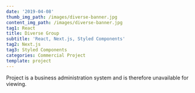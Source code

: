 ```yaml
---
date: '2019-04-08'
thumb_img_path: /images/diverse-banner.jpg
content_img_path: /images/diverse-banner.jpg
tag1: React
title: Diverse Group
subtitle: 'React, Next.js, Styled Components'
tag2: Next.js
tag3: Styled Components
categories: Commercial Project
template: project
---
```


Project is a business administration system and is therefore unavailable for viewing.
